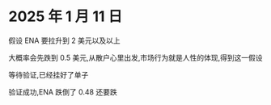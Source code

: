 # 2025 年 1 月 11 日

假设 ENA 要拉升到 2 美元以及以上

大概率会先跌到 0.5 美元,从散户心里出发,市场行为就是人性的体现,得到这一假设

等待验证,已经挂好了单子

验证成功,ENA 跌倒了 0.48 还要跌
